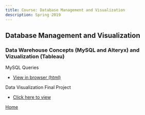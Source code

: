 ```yaml
---
title: Course: Database Management and Visualization
description: Spring 2019
---
```


## Database Management and Visualization
### Data Warehouse Concepts (MySQL and Alteryx) and Vizualization (Tableau)

MySQL Queries
- [View in browser (html)](BankingQueries.sql)

Data Visualization Final Project
- [Click here to view]()

[Home](https://cherylngo.github.io/)
